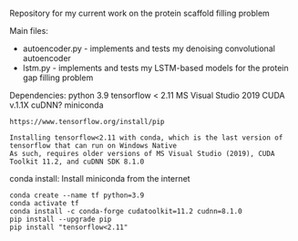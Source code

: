 Repository for my current work on the protein scaffold filling problem

Main files: 
- autoencoder.py - implements and tests my denoising convolutional autoencoder
- lstm.py - implements and tests my LSTM-based models for the protein gap filling problem


Dependencies: 
    python 3.9
    tensorflow < 2.11
    MS Visual Studio 2019
    CUDA v.1.1X
    cuDNN?
    miniconda

    https://www.tensorflow.org/install/pip

    Installing tensorflow<2.11 with conda, which is the last version of tensorflow that can run on Windows Native
    As such, requires older versions of MS Visual Studio (2019), CUDA Toolkit 11.2, and cuDNN SDK 8.1.0

conda install:
    Install miniconda from the internet

    conda create --name tf python=3.9
    conda activate tf
    conda install -c conda-forge cudatoolkit=11.2 cudnn=8.1.0
    pip install --upgrade pip
    pip install "tensorflow<2.11" 
